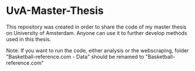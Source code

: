 # UvA-Master-Thesis
This repository was created in order to share the code of my master thesis on University of Amsterdam. Anyone can use it to further develop methods used in this thesis.

Note: If you want to run the code, either analysis or the webscraping, folder "Basketball-reference.com - Data" should be renamed to "Basketball-reference.com"
